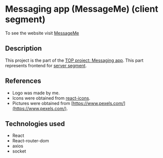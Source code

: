 # Messaging app (MessageMe) (client segment)
To see the website visit [MessageMe](https://)
## Description
This project is the part of the [TOP project: Messaging app](https://www.theodinproject.com/lessons/nodejs-messaging-app). This part represents frontend for [server segment](https://github.com/JuliaShlykova/messaging-app-backend).
## References
- Logo was made by me. 
- Icons were obtained from [react-icons](https://react-icons.github.io/react-icons/).
- Pictures were obtained from [https://www.pexels.com/](https://www.pexels.com/).
## Technologies used
- React
- React-router-dom
- axios
- socket